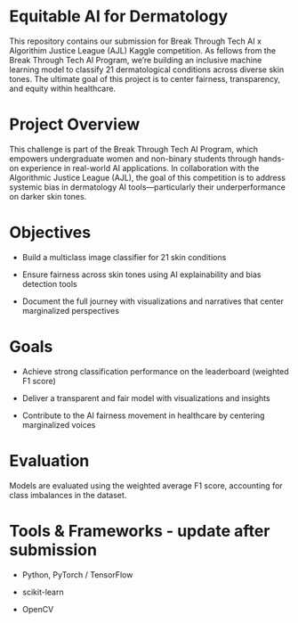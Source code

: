 # Equitable AI for Dermatology 

This repository contains our submission for Break Through Tech AI x Algorithim Justice League (AJL) Kaggle competition. As fellows from the Break Through Tech AI Program, we’re building an inclusive machine learning model to classify 21 dermatological conditions across diverse skin tones. The ultimate goal of this project is to center fairness, transparency, and equity within healthcare.

# Project Overview

This challenge is part of the Break Through Tech AI Program, which empowers undergraduate women and non-binary students through hands-on experience in real-world AI applications. In collaboration with the Algorithmic Justice League (AJL), the goal of this competition is to address systemic bias in dermatology AI tools—particularly their underperformance on darker skin tones.

# Objectives

- Build a multiclass image classifier for 21 skin conditions

- Ensure fairness across skin tones using AI explainability and bias detection tools

- Document the full journey with visualizations and narratives that center marginalized perspectives

# Goals
- Achieve strong classification performance on the leaderboard (weighted F1 score)

- Deliver a transparent and fair model with visualizations and insights

- Contribute to the AI fairness movement in healthcare by centering marginalized voices

# Evaluation
Models are evaluated using the weighted average F1 score, accounting for class imbalances in the dataset.

# Tools & Frameworks - update after submission
- Python, PyTorch / TensorFlow

- scikit-learn

- OpenCV
















